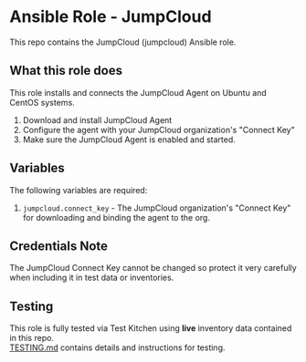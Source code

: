 Ansible Role - JumpCloud
==========================
This repo contains the JumpCloud (jumpcloud) Ansible role.

What this role does
-------------------
This role installs and connects the JumpCloud Agent on Ubuntu and CentOS systems.

1. Download and install JumpCloud Agent
2. Configure the agent with your JumpCloud organization's "Connect Key"
3. Make sure the JumpCloud Agent is enabled and started.

Variables
---------
The following variables are required:

1. `jumpcloud.connect_key` - The JumpCloud organization's "Connect Key" for downloading and binding the agent to the org.

Credentials Note
----------------
The JumpCloud Connect Key cannot be changed so protect it very carefully when including it in test data or inventories.

Testing
-------
This role is fully tested via Test Kitchen using **live** inventory data contained in this repo.  
[TESTING.md](TESTING.md) contains details and instructions for testing. 
